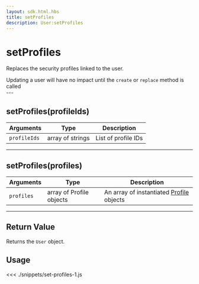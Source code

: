 ```yaml
---
layout: sdk.html.hbs
title: setProfiles
description: User:setProfiles
---
```


# setProfiles

Replaces the security profiles linked to the user.

<div class="alert alert-info">
Updating a user will have no impact until the <code>create</code> or <code>replace</code> method is called
</div>
---

## setProfiles(profileIds)

| Arguments    | Type             | Description         |
| ------------ | ---------------- | ------------------- |
| `profileIds` | array of strings | List of profile IDs |

---

## setProfiles(profiles)

| Arguments  | Type                     | Description                                                   |
| ---------- | ------------------------ | ------------------------------------------------------------- |
| `profiles` | array of Profile objects | An array of instantiated [Profile](/sdk/js/5/profile) objects |

---

## Return Value

Returns the `User` object.

## Usage

<<< ./snippets/set-profiles-1.js
